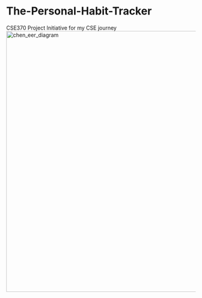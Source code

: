 # The-Personal-Habit-Tracker
CSE370 Project Initiative for my CSE journey
<img width="1752" height="692" alt="chen_eer_diagram" src="https://github.com/user-attachments/assets/233ba764-a99e-4ed4-87e4-f1c2a1afce2f" />
